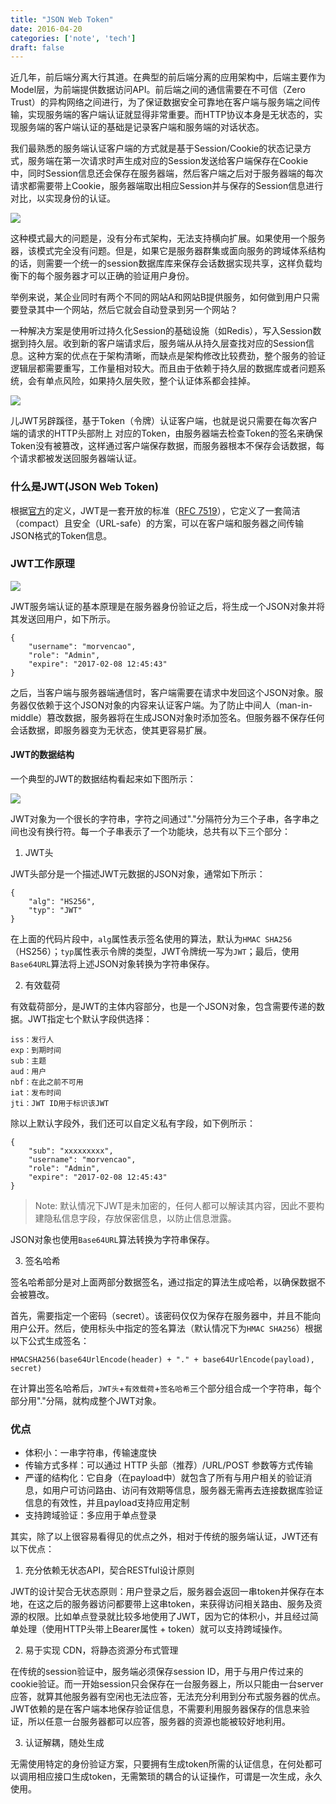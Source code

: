 ```yaml
---
title: "JSON Web Token"
date: 2016-04-20
categories: ['note', 'tech']
draft: false
---
```


近几年，前后端分离大行其道。在典型的前后端分离的应用架构中，后端主要作为Model层，为前端提供数据访问API。前后端之间的通信需要在不可信（Zero Trust）的异构网络之间进行，为了保证数据安全可靠地在客户端与服务端之间传输，实现服务端的客户端认证就显得非常重要。而HTTP协议本身是无状态的，实现服务端的客户端认证的基础是记录客户端和服务端的对话状态。


我们最熟悉的服务端认证客户端的方式就是基于Session/Cookie的状态记录方式，服务端在第一次请求时声生成对应的Session发送给客户端保存在Cookie中，同时Session信息还会保存在服务器端，然后客户端之后对于服务器端的每次请求都需要带上Cookie，服务器端取出相应Session并与保存的Session信息进行对比，以实现身份的认证。

![](https://i.loli.net/2019/07/13/5d29cd435e80182826.jpg)


这种模式最大的问题是，没有分布式架构，无法支持横向扩展。如果使用一个服务器，该模式完全没有问题。但是，如果它是服务器群集或面向服务的跨域体系结构的话，则需要一个统一的session数据库库来保存会话数据实现共享，这样负载均衡下的每个服务器才可以正确的验证用户身份。

举例来说，某企业同时有两个不同的网站A和网站B提供服务，如何做到用户只需要登录其中一个网站，然后它就会自动登录到另一个网站？

一种解决方案是使用听过持久化Session的基础设施（如Redis），写入Session数据到持久层。收到新的客户端请求后，服务端从从持久层查找对应的Session信息。这种方案的优点在于架构清晰，而缺点是架构修改比较费劲，整个服务的验证逻辑层都需要重写，工作量相对较大。而且由于依赖于持久层的数据库或者问题系统，会有单点风险，如果持久层失败，整个认证体系都会挂掉。

![](https://i.loli.net/2019/07/13/5d29c64a39f9615138.jpg)


儿JWT另辟蹊径，基于Token（令牌）认证客户端，也就是说只需要在每次客户端的请求的HTTP头部附上 对应的Token，由服务器端去检查Token的签名来确保Token没有被篡改，这样通过客户端保存数据，而服务器根本不保存会话数据，每个请求都被发送回服务器端认证。


### 什么是JWT(JSON Web Token)

根据[官方](https://jwt.io/introduction/)的定义，JWT是一套开放的标准（[RFC 7519](https://tools.ietf.org/html/rfc7519)），它定义了一套简洁（compact）且安全（URL-safe）的方案，可以在客户端和服务器之间传输JSON格式的Token信息。

### JWT工作原理

![](https://i.bmp.ovh/imgs/2019/07/20f54328d6bd6e9e.jpg)

JWT服务端认证的基本原理是在服务器身份验证之后，将生成一个JSON对象并将其发送回用户，如下所示。

```
{
    "username": "morvencao",
    "role": "Admin",
    "expire": "2017-02-08 12:45:43"
}
```

之后，当客户端与服务器端通信时，客户端需要在请求中发回这个JSON对象。服务器仅依赖于这个JSON对象的内容来认证客户端。为了防止中间人（man-in-middle）篡改数据，服务器将在生成JSON对象时添加签名。但服务器不保存任何会话数据，即服务器变为无状态，使其更容易扩展。


#### JWT的数据结构

一个典型的JWT的数据结构看起来如下图所示：

![](https://i.bmp.ovh/imgs/2019/07/c0f37a213a74fb98.jpg)

JWT对象为一个很长的字符串，字符之间通过"."分隔符分为三个子串，各字串之间也没有换行符。每一个子串表示了一个功能块，总共有以下三个部分：

1. JWT头

JWT头部分是一个描述JWT元数据的JSON对象，通常如下所示：

```
{
    "alg": "HS256",
    "typ": "JWT"
}
```

在上面的代码片段中，`alg`属性表示签名使用的算法，默认为`HMAC SHA256`（HS256）；`typ`属性表示令牌的类型，JWT令牌统一写为`JWT`；最后，使用`Base64URL`算法将上述JSON对象转换为字符串保存。

2. 有效载荷

有效载荷部分，是JWT的主体内容部分，也是一个JSON对象，包含需要传递的数据。JWT指定七个默认字段供选择：

```
iss：发行人
exp：到期时间
sub：主题
aud：用户
nbf：在此之前不可用
iat：发布时间
jti：JWT ID用于标识该JWT
```

除以上默认字段外，我们还可以自定义私有字段，如下例所示：

```
{
    "sub": "xxxxxxxxx",
    "username": "morvencao",
    "role": "Admin",
    "expire": "2017-02-08 12:45:43"
}
```

> Note: 默认情况下JWT是未加密的，任何人都可以解读其内容，因此不要构建隐私信息字段，存放保密信息，以防止信息泄露。

JSON对象也使用`Base64URL`算法转换为字符串保存。

3. 签名哈希

签名哈希部分是对上面两部分数据签名，通过指定的算法生成哈希，以确保数据不会被篡改。

首先，需要指定一个密码（secret）。该密码仅仅为保存在服务器中，并且不能向用户公开。然后，使用标头中指定的签名算法（默认情况下为`HMAC SHA256`）根据以下公式生成签名：

```
HMACSHA256(base64UrlEncode(header) + "." + base64UrlEncode(payload), secret)
```

在计算出签名哈希后，`JWT头`+`有效载荷`+`签名哈希`三个部分组合成一个字符串，每个部分用"."分隔，就构成整个JWT对象。


### 优点

- 体积小：一串字符串，传输速度快
- 传输方式多样：可以通过 HTTP 头部（推荐）/URL/POST 参数等方式传输
- 严谨的结构化：它自身（在payload中）就包含了所有与用户相关的验证消息，如用户可访问路由、访问有效期等信息，服务器无需再去连接数据库验证信息的有效性，并且payload支持应用定制
- 支持跨域验证：多应用于单点登录

其实，除了以上很容易看得见的优点之外，相对于传统的服务端认证，JWT还有以下优点：

1. 充分依赖无状态API，契合RESTful设计原则

JWT的设计契合无状态原则：用户登录之后，服务器会返回一串token并保存在本地，在这之后的服务器访问都要带上这串token，来获得访问相关路由、服务及资源的权限。比如单点登录就比较多地使用了JWT，因为它的体积小，并且经过简单处理（使用HTTP头带上Bearer属性 + token）就可以支持跨域操作。

2. 易于实现 CDN，将静态资源分布式管理

在传统的session验证中，服务端必须保存session ID，用于与用户传过来的cookie验证。而一开始session只会保存在一台服务器上，所以只能由一台server应答，就算其他服务器有空闲也无法应答，无法充分利用到分布式服务器的优点。JWT依赖的是在客户端本地保存验证信息，不需要利用服务器保存的信息来验证，所以任意一台服务器都可以应答，服务器的资源也能被较好地利用。

3. 认证解耦，随处生成

无需使用特定的身份验证方案，只要拥有生成token所需的认证信息，在何处都可以调用相应接口生成token，无需繁琐的耦合的认证操作，可谓是一次生成，永久使用。
